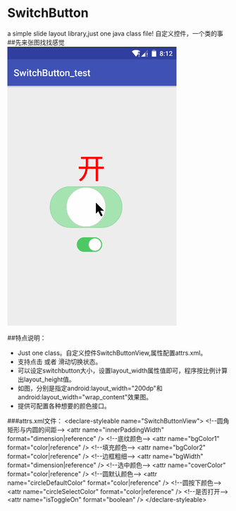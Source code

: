 # SwitchButton
a simple slide layout library,just one java class file! 自定义控件，一个类的事
##先来张图找找感觉  
![](https://github.com/mengzhinan/SwitchButton/blob/master/switchbutton.gif "还不错")

##特点说明：  
* Just one class。自定义控件SwitchButtonView,属性配置attrs.xml。
* 支持点击 或者 滑动切换状态。
* 可以设定switchbutton大小，设置layout_width属性值即可，程序按比例计算出layout_height值。
* 如图，分别是指定android:layout_width="200dp"和android:layout_width="wrap_content"效果图。
* 提供可配置各种想要的颜色接口。

###attrs.xml文件：
    \<declare-styleable name="SwitchButtonView">
        \<!--圆角矩形与内圆的间距-->
        \<attr name="innerPaddingWidth" format="dimension|reference" />
        \<!--底纹颜色-->
        \<attr name="bgColor1" format="color|reference" />
        \<!--填充颜色-->
        \<attr name="bgColor2" format="color|reference" />
        \<!--边框粗细-->
        \<attr name="bgWidth" format="dimension|reference" />
        \<!--选中颜色-->
        \<attr name="coverColor" format="color|reference" />
        \<!--圆默认颜色-->
        \<attr name="circleDefaultColor" format="color|reference" />
        \<!--圆按下颜色-->
        \<attr name="circleSelectColor" format="color|reference" />
        \<!--是否打开-->
        \<attr name="isToggleOn" format="boolean" />
    \</declare-styleable>
